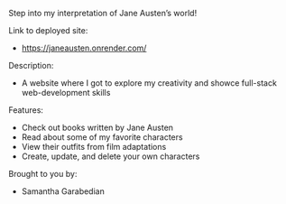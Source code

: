 Step into my interpretation of Jane Austen’s world!

Link to deployed site:

- https://janeausten.onrender.com/

Description:

- A website where I got to explore my creativity and showce full-stack web-development skills

Features:

- Check out books written by Jane Austen
- Read about some of my favorite characters
- View their outfits from film adaptations
- Create, update, and delete your own characters

Brought to you by:

- Samantha Garabedian
